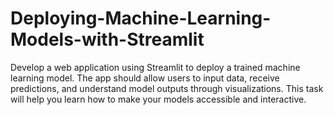 # Deploying-Machine-Learning-Models-with-Streamlit
Develop a web application using Streamlit to deploy a trained machine learning model. The app should allow users to input data, receive predictions, and understand model outputs through visualizations. This task will help you learn how to make your models accessible and interactive.
